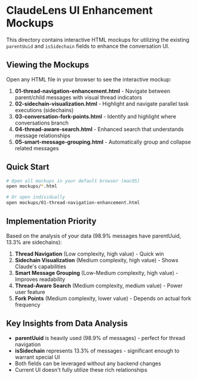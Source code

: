 # ClaudeLens UI Enhancement Mockups

This directory contains interactive HTML mockups for utilizing the existing `parentUuid` and `isSidechain` fields to enhance the conversation UI.

## Viewing the Mockups

Open any HTML file in your browser to see the interactive mockup:

1. **01-thread-navigation-enhancement.html** - Navigate between parent/child messages with visual thread indicators
2. **02-sidechain-visualization.html** - Highlight and navigate parallel task executions (sidechains)
3. **03-conversation-fork-points.html** - Identify and highlight where conversations branch
4. **04-thread-aware-search.html** - Enhanced search that understands message relationships
5. **05-smart-message-grouping.html** - Automatically group and collapse related messages

## Quick Start

```bash
# Open all mockups in your default browser (macOS)
open mockups/*.html

# Or open individually
open mockups/01-thread-navigation-enhancement.html
```

## Implementation Priority

Based on the analysis of your data (98.9% messages have parentUuid, 13.3% are sidechains):

1. **Thread Navigation** (Low complexity, high value) - Quick win
2. **Sidechain Visualization** (Medium complexity, high value) - Shows Claude's capabilities
3. **Smart Message Grouping** (Low-Medium complexity, high value) - Improves readability
4. **Thread-Aware Search** (Medium complexity, medium value) - Power user feature
5. **Fork Points** (Medium complexity, lower value) - Depends on actual fork frequency

## Key Insights from Data Analysis

- **parentUuid** is heavily used (98.9% of messages) - perfect for thread navigation
- **isSidechain** represents 13.3% of messages - significant enough to warrant special UI
- Both fields can be leveraged without any backend changes
- Current UI doesn't fully utilize these rich relationships
